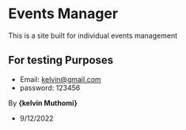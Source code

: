 # Events Manager

This is a site built for individual events management

## For testing Purposes
* Email: kelvin@gmail.com
* password: 123456

By **{kelvin Muthomi}**
* 9/12/2022


